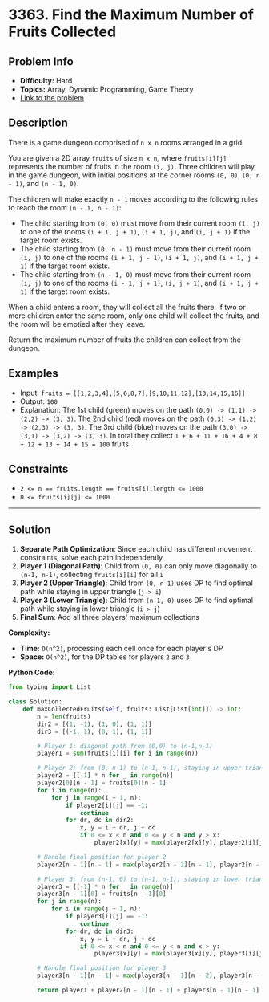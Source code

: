 # 3363. Find the Maximum Number of Fruits Collected

## Problem Info

- **Difficulty:** Hard
- **Topics:** Array, Dynamic Programming, Game Theory
- [Link to the problem](https://leetcode.com/problems/find-the-maximum-number-of-fruits-collected)

## Description

There is a game dungeon comprised of `n x n` rooms arranged in a grid.

You are given a 2D array `fruits` of size `n x n`, where `fruits[i][j]` represents the number of fruits in the room `(i, j)`. Three children will play in the game dungeon, with initial positions at the corner rooms `(0, 0)`, `(0, n - 1)`, and `(n - 1, 0)`.

The children will make exactly `n - 1` moves according to the following rules to reach the room `(n - 1, n - 1)`:

- The child starting from `(0, 0)` must move from their current room `(i, j)` to one of the rooms `(i + 1, j + 1)`, `(i + 1, j)`, and `(i, j + 1)` if the target room exists.
- The child starting from `(0, n - 1)` must move from their current room `(i, j)` to one of the rooms `(i + 1, j - 1)`, `(i + 1, j)`, and `(i + 1, j + 1)` if the target room exists.
- The child starting from `(n - 1, 0)` must move from their current room `(i, j)` to one of the rooms `(i - 1, j + 1)`, `(i, j + 1)`, and `(i + 1, j + 1)` if the target room exists.

When a child enters a room, they will collect all the fruits there. If two or more children enter the same room, only one child will collect the fruits, and the room will be emptied after they leave.

Return the maximum number of fruits the children can collect from the dungeon.

## Examples

- Input: `fruits = [[1,2,3,4],[5,6,8,7],[9,10,11,12],[13,14,15,16]]`
- Output: `100`
- Explanation: The 1st child (green) moves on the path `(0,0) -> (1,1) -> (2,2) -> (3, 3)`. The 2nd child (red) moves on the path `(0,3) -> (1,2) -> (2,3) -> (3, 3)`. The 3rd child (blue) moves on the path `(3,0) -> (3,1) -> (3,2) -> (3, 3)`. In total they collect `1 + 6 + 11 + 16 + 4 + 8 + 12 + 13 + 14 + 15 = 100` fruits.

## Constraints

- `2 <= n == fruits.length == fruits[i].length <= 1000`
- `0 <= fruits[i][j] <= 1000`

---

## Solution

1. **Separate Path Optimization**: Since each child has different movement constraints, solve each path independently
2. **Player 1 (Diagonal Path)**: Child from `(0, 0)` can only move diagonally to `(n-1, n-1)`, collecting `fruits[i][i]` for all `i`
3. **Player 2 (Upper Triangle)**: Child from `(0, n-1)` uses DP to find optimal path while staying in upper triangle (`j > i`)
4. **Player 3 (Lower Triangle)**: Child from `(n-1, 0)` uses DP to find optimal path while staying in lower triangle (`i > j`)
5. **Final Sum**: Add all three players' maximum collections

**Complexity:**

- **Time:** `O(n^2)`, processing each cell once for each player's DP
- **Space:** `O(n^2)`, for the DP tables for players `2` and `3`

**Python Code:**

```python
from typing import List

class Solution:
    def maxCollectedFruits(self, fruits: List[List[int]]) -> int:
        n = len(fruits)
        dir2 = [(1, -1), (1, 0), (1, 1)]
        dir3 = [(-1, 1), (0, 1), (1, 1)]

        # Player 1: diagonal path from (0,0) to (n-1,n-1)
        player1 = sum(fruits[i][i] for i in range(n))

        # Player 2: from (0, n-1) to (n-1, n-1), staying in upper triangle
        player2 = [[-1] * n for _ in range(n)]
        player2[0][n - 1] = fruits[0][n - 1]
        for i in range(n):
            for j in range(i + 1, n):
                if player2[i][j] == -1:
                    continue
                for dr, dc in dir2:
                    x, y = i + dr, j + dc
                    if 0 <= x < n and 0 <= y < n and y > x:
                        player2[x][y] = max(player2[x][y], player2[i][j] + fruits[x][y])

        # Handle final position for player 2
        player2[n - 1][n - 1] = max(player2[n - 2][n - 1], player2[n - 2][n - 2])

        # Player 3: from (n-1, 0) to (n-1, n-1), staying in lower triangle
        player3 = [[-1] * n for _ in range(n)]
        player3[n - 1][0] = fruits[n - 1][0]
        for j in range(n):
            for i in range(j + 1, n):
                if player3[i][j] == -1:
                    continue
                for dr, dc in dir3:
                    x, y = i + dr, j + dc
                    if 0 <= x < n and 0 <= y < n and x > y:
                        player3[x][y] = max(player3[x][y], player3[i][j] + fruits[x][y])

        # Handle final position for player 3
        player3[n - 1][n - 1] = max(player3[n - 1][n - 2], player3[n - 2][n - 2])

        return player1 + player2[n - 1][n - 1] + player3[n - 1][n - 1]
```